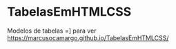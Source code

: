 # TabelasEmHTMLCSS
Modelos de tabelas =]
para ver https://marcusocamargo.github.io/TabelasEmHTMLCSS/
